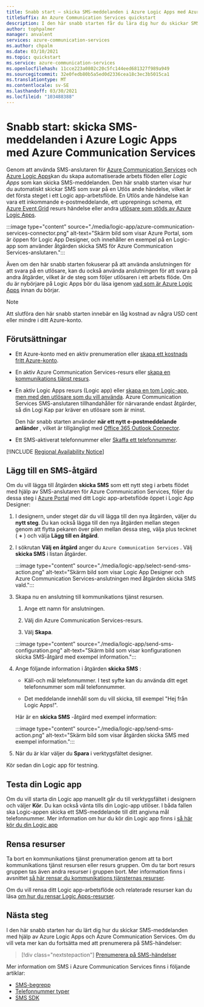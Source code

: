 ```yaml
---
title: Snabb start – skicka SMS-meddelanden i Azure Logic Apps med Azure Communication Services
titleSuffix: An Azure Communication Services quickstart
description: I den här snabb starten får du lära dig hur du skickar SMS-meddelanden i Azure Logic Apps arbets flöden med hjälp av Azure Communication Services-anslutaren.
author: tophpalmer
manager: anvalent
services: azure-communication-services
ms.author: chpalm
ms.date: 03/10/2021
ms.topic: quickstart
ms.service: azure-communication-services
ms.openlocfilehash: 11cce223a0802c20c5fc144eed681327f989a949
ms.sourcegitcommit: 32e0fedb80b5a5ed0d2336cea18c3ec3b5015ca1
ms.translationtype: MT
ms.contentlocale: sv-SE
ms.lasthandoff: 03/30/2021
ms.locfileid: "103488388"
---
```

# <a name="quickstart-send-sms-messages-in-azure-logic-apps-with-azure-communication-services"></a>Snabb start: skicka SMS-meddelanden i Azure Logic Apps med Azure Communication Services

Genom att använda SMS-anslutaren för [Azure Communication Services](../../overview.md) och [Azure Logic Apps](../../../logic-apps/logic-apps-overview.md)kan du skapa automatiserade arbets flöden eller *Logic Apps* som kan skicka SMS-meddelanden. Den här snabb starten visar hur du automatiskt skickar SMS som svar på en Utlös ande händelse, vilket är det första steget i ett Logic app-arbetsflöde. En Utlös ande händelse kan vara ett inkommande e-postmeddelande, ett upprepnings schema, ett [Azure Event Grid](../../../event-grid/overview.md) resurs händelse eller andra [utlösare som stöds av Azure Logic Apps](/connectors/connector-reference/connector-reference-logicapps-connectors).

:::image type="content" source="./media/logic-app/azure-communication-services-connector.png" alt-text="Skärm bild som visar Azure Portal, som är öppen för Logic App Designer, och innehåller en exempel på en Logic-app som använder åtgärden skicka SMS för Azure Communication Services-anslutaren.":::

Även om den här snabb starten fokuserar på att använda anslutningen för att svara på en utlösare, kan du också använda anslutningen för att svara på andra åtgärder, vilket är de steg som följer utlösaren i ett arbets flöde. Om du är nybörjare på Logic Apps bör du läsa igenom [vad som är Azure Logic Apps](../../../logic-apps/logic-apps-overview.md) innan du börjar.

> [!NOTE]
> Att slutföra den här snabb starten innebär en låg kostnad av några USD cent eller mindre i ditt Azure-konto.

## <a name="prerequisites"></a>Förutsättningar

- Ett Azure-konto med en aktiv prenumeration eller [skapa ett kostnads fritt Azure-konto](https://azure.microsoft.com/free/?WT.mc_id=A261C142F).

- En aktiv Azure Communication Services-resurs eller [skapa en kommunikations tjänst resurs](../create-communication-resource.md).

- En aktiv Logic Apps resurs (Logic app) eller [skapa en tom Logic-app, men med den utlösare som du vill använda](../../../logic-apps/quickstart-create-first-logic-app-workflow.md). Azure Communication Services SMS-anslutaren tillhandahåller för närvarande endast åtgärder, så din Logi Kap par kräver en utlösare som är minst.

  Den här snabb starten använder **när ett nytt e-postmeddelande anländer** , vilket är tillgängligt med [Office 365 Outlook Connector](/connectors/office365/).

- Ett SMS-aktiverat telefonnummer eller [Skaffa ett telefonnummer](./get-phone-number.md).

[!INCLUDE [Regional Availability Notice](../../includes/regional-availability-include.md)]

## <a name="add-an-sms-action"></a>Lägg till en SMS-åtgärd

Om du vill lägga till åtgärden **skicka SMS** som ett nytt steg i arbets flödet med hjälp av SMS-anslutaren för Azure Communication Services, följer du dessa steg i [Azure Portal](https://portal.azure.com) med ditt Logic app-arbetsflöde öppet i Logic App Designer:

1. I designern, under steget där du vill lägga till den nya åtgärden, väljer du **nytt steg**. Du kan också lägga till den nya åtgärden mellan stegen genom att flytta pekaren över pilen mellan dessa steg, välja plus tecknet ( **+** ) och välja **Lägg till en åtgärd**.

1. I sökrutan **Välj en åtgärd** anger du `Azure Communication Services` . Välj **skicka SMS** i listan åtgärder.

   :::image type="content" source="./media/logic-app/select-send-sms-action.png" alt-text="Skärm bild som visar Logic App Designer och Azure Communication Services-anslutningen med åtgärden skicka SMS vald.":::

1. Skapa nu en anslutning till kommunikations tjänst resursen.

   1. Ange ett namn för anslutningen.

   1. Välj din Azure Communication Services-resurs.

   1. Välj **Skapa**.

   :::image type="content" source="./media/logic-app/send-sms-configuration.png" alt-text="Skärm bild som visar konfigurationen skicka SMS-åtgärd med exempel information.":::

1. Ange följande information i åtgärden **skicka SMS** : 

   * Käll-och mål telefonnummer. I test syfte kan du använda ditt eget telefonnummer som mål telefonnummer.

   * Det meddelande innehåll som du vill skicka, till exempel "Hej från Logic Apps!".

   Här är en **skicka SMS** -åtgärd med exempel information:

   :::image type="content" source="./media/logic-app/send-sms-action.png" alt-text="Skärm bild som visar åtgärden skicka SMS med exempel information.":::

1. När du är klar väljer du **Spara** i verktygsfältet designer.

Kör sedan din Logic app för testning.

## <a name="test-your-logic-app"></a>Testa din Logic app

Om du vill starta din Logic app manuellt går du till verktygsfältet i designern och väljer **Kör**. Du kan också vänta tills din Logic-app utlöser. I båda fallen ska Logic-appen skicka ett SMS-meddelande till ditt angivna mål telefonnummer. Mer information om hur du kör din Logic app finns i [så här kör du din Logic app](../../../logic-apps/quickstart-create-first-logic-app-workflow.md#run-your-logic-app)

## <a name="clean-up-resources"></a>Rensa resurser

Ta bort en kommunikations tjänst prenumeration genom att ta bort kommunikations tjänst resursen eller resurs gruppen. Om du tar bort resurs gruppen tas även andra resurser i gruppen bort. Mer information finns i avsnittet [så här rensar du kommunikations tjänsternas resurser](../create-communication-resource.md#clean-up-resources).

Om du vill rensa ditt Logic app-arbetsflöde och relaterade resurser kan du läsa [om hur du rensar Logic Apps-resurser](../../../logic-apps/quickstart-create-first-logic-app-workflow.md#clean-up-resources).

## <a name="next-steps"></a>Nästa steg

I den här snabb starten har du lärt dig hur du skickar SMS-meddelanden med hjälp av Azure Logic Apps och Azure Communication Services. Om du vill veta mer kan du fortsätta med att prenumerera på SMS-händelser:

> [!div class="nextstepaction"]
> [Prenumerera på SMS-händelser](./handle-sms-events.md)

Mer information om SMS i Azure Communication Services finns i följande artiklar:

- [SMS-begrepp](../../concepts/telephony-sms/concepts.md)
- [Telefonnummer typer](../../concepts/telephony-sms/plan-solution.md)
- [SMS SDK](../../concepts/telephony-sms/sdk-features.md)
